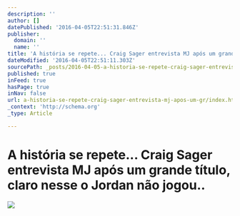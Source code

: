 ```yaml
---
description: ''
author: []
datePublished: '2016-04-05T22:51:31.846Z'
publisher:
  domain: ''
  name: ''
title: 'A história se repete... Craig Sager entrevista MJ após um grande título, claro nesse o Jordan não jogou..'
dateModified: '2016-04-05T22:51:11.303Z'
sourcePath: _posts/2016-04-05-a-historia-se-repete-craig-sager-entrevista-mj-apos-um-gr.md
published: true
inFeed: true
hasPage: true
inNav: false
url: a-historia-se-repete-craig-sager-entrevista-mj-apos-um-gr/index.html
_context: 'http://schema.org'
_type: Article

---
```

# A história se repete... Craig Sager entrevista MJ após um grande título, claro nesse o Jordan não jogou..
![](https://the-grid-user-content.s3-us-west-2.amazonaws.com/f84492e7-3408-4a2e-9faa-fda5c39eff73.png)